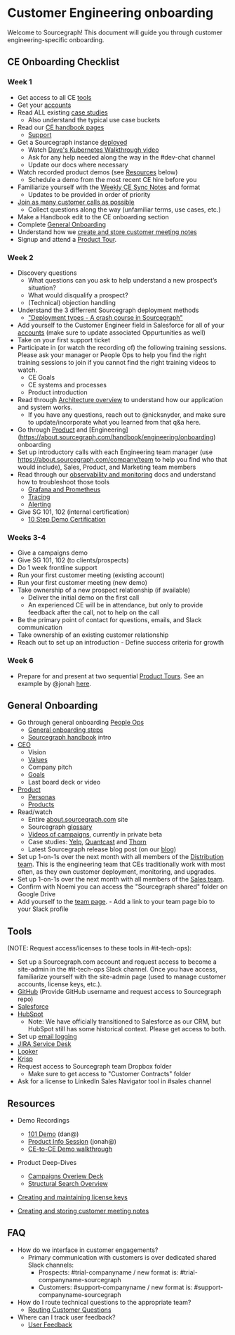 # Customer Engineering onboarding

Welcome to Sourcegraph! This document will guide you through customer engineering-specific onboarding.
  
## CE Onboarding Checklist

### Week 1
  - Get access to all CE [tools](https://about.sourcegraph.com/handbook/ce/onboarding#tools)
  - Get your [accounts](https://docs.google.com/spreadsheets/d/1EbAlUlMoZU-M2haRj0DoW3E7h7KG2D0vwLX3PlwL-h0/edit#gid=154354692)
  - Read ALL existing [case studies](https://about.sourcegraph.com/case-studies)
    - Also understand the typical use case buckets
  - Read our [CE handbook pages](index.md)
    - [Support](support.md)
  - Get a Sourcegraph instance [deployed](https://docs.sourcegraph.com/admin/install)
    - Watch [Dave's Kubernetes Walkthrough video](https://drive.google.com/drive/folders/1Mqlndi3anVp9Eq8tYgVoyjodyoxsfik2?usp=sharing)
    - Ask for any help needed along the way in the #dev-chat channel
    - Update our docs where necessary
  - Watch recorded product demos (see [Resources](https://about.sourcegraph.com/handbook/ce/onboarding#resources) below)
    - Schedule a demo from the most recent CE hire before you 
  - Familiarize yourself with the [Weekly CE Sync Notes](https://docs.google.com/document/d/1c40u7Bh2vPIAHcz8qS_qLOt310MfjrGeHN5-W45nh4U/edit) and format 
    - Updates to be provided in order of priority 
  - [Join as many customer calls as possible](../sales/onboarding/joining_customer_calls.md)
    - Collect questions along the way (unfamiliar terms, use cases, etc.)
  - Make a Handbook edit to the CE onboarding section
  - Complete [General Onboarding](https://about.sourcegraph.com/handbook/ce/onboarding#general-onboarding-during-weeks-1-and-2) 
  - Understand how we [create and store customer meeting notes](../ce/customer-notes.md)
  - Signup and attend a [Product Tour](https://info.sourcegraph.com/product-tour).

### Week 2
  - Discovery questions 
    - What questions can you ask to help understand a new prospect’s situation?
    - What would disqualify a prospect?
    - (Technical) objection handling
  - Understand the 3 differrent Sourcegraph deployment methods
    - ["Deployment types - A crash course in Sourcegraph"](https://docs.google.com/presentation/d/1u4mbXjubQqV-6WFbuS7Q1b_X6BVh-_GWzzFQMcrAzLw/edit#slide=id.p)
  - Add yourself to the Customer Engineer field in Salesforce for all of your [accounts](https://docs.google.com/spreadsheets/d/1EbAlUlMoZU-M2haRj0DoW3E7h7KG2D0vwLX3PlwL-h0/edit#gid=154354692) (make sure to update associated Oppurtunities as well)
  - Take on your first support ticket
  - Participate in (or watch the recording of) the following training sessions. Please ask your manager or People Ops to help you find the right training sessions     to join if you cannot find the right training videos to watch.
    - CE Goals
    - CE systems and processes 
    - Product introduction 
  - Read through [Architecture overview](https://docs.sourcegraph.com/dev/background-information/architecture) to understand how our application and system         works.    
     - If you have any questions, reach out to @nicksnyder, and make sure to update/incorporate what you learned from that q&a here. 
  - Go through [Product](https://about.sourcegraph.com/handbook/product/onboarding) and [Engineering]    (https://about.sourcegraph.com/handbook/engineering/onboarding) onboarding
  - Set up introductory calls with each Engineering team manager (use https://about.sourcegraph.com/company/team to help you find who that would include), Sales,       Product, and Marketing team members
  - Read through our [observability and monitoring](https://docs.sourcegraph.com/admin/observability) docs and understand how to troubleshoot those tools 
    - [Grafana and Prometheus](https://docs.sourcegraph.com/admin/observability/metrics)
    - [Tracing](https://docs.sourcegraph.com/admin/observability/tracing)
    - [Alerting](https://docs.sourcegraph.com/admin/observability/alerting)
  - Give SG 101, 102 (internal certification)
    - [10 Step Demo Certification](https://docs.google.com/document/d/1P6nzAGfpTNysIi2FIcFY7mHX__q0qZ8955NDnWylF4I/edit?usp=sharing) 

### Weeks 3-4
  - Give a campaigns demo
  - Give SG 101, 102 (to clients/prospects)
  - Do 1 week frontline support
  - Run your first customer meeting (existing account)
  - Run your first customer meeting (new demo)
  - Take ownership of a new prospect relationship (if available)
    - Deliver the initial demo on the first call
    - An experienced CE will be in attendance, but only to provide feedback after the call, not to help on the call
  - Be the primary point of contact for questions, emails, and Slack communication
  - Take ownership of an existing customer relationship
   - Reach out to set up an introduction
    - Define success criteria for growth

### Week 6
  - Prepare for and present at two sequential [Product Tours](https://info.sourcegraph.com/product-tour).  See an example by @jonah [here](https://www.youtube.com/watch?v=iTBTri_q5MA&feature=youtu.be).

## General Onboarding
- Go through general onboarding [People Ops](../people-ops/index.md)
  - [General onboarding steps](../people-ops/onboarding/index.md#general-onboarding-checklist)
  - [Sourcegraph handbook](../index.md) intro
- [CEO](../ceo/index.md)
  - Vision
  - [Values](../../company/values.md)
  - Company pitch
  - [Goals](../../company/goals/index.md)
  - Last board deck or video
- [Product](../product/index.md)
  - [Personas](../marketing/personas.md)
  - [Products](https://about.sourcegraph.com/product)
- Read/watch
  - Entire [about.sourcegraph.com](https://about.sourcegraph.com) site
  - Sourcegraph [glossary](https://sourcegraph.com/github.com/sourcegraph/sourcegraph/-/blob/enterprise/docs/glossary.md)
  - [Videos of campaigns](https://about.sourcegraph.com/product/code-change-management), currently in private beta
  - Case studies: [Yelp](https://engineeringblog.yelp.com/2019/11/winning-the-hackathon-with-sourcegraph.html), [Quantcast](https://about.sourcegraph.com/case-studies/quantcast/) and [Thorn](https://about.sourcegraph.com/case-studies/we-are-thorn/)
  - Latest Sourcegraph release blog post (on our [blog](https://about.sourcegraph.com/blog))
- Set up 1-on-1s over the next month with all members of the [Distribution team](../engineering/distribution/index.md). This is the engineering team that CEs traditionally work with most often, as they own customer deployment, monitoring, and upgrades.
- Set up 1-on-1s over the next month with all members of the [Sales team](../sales/index.md).
- Confirm with Noemi you can access the "Sourcegraph shared" folder on Google Drive
- Add yourself to the [team page](https://about.sourcegraph.com/company/team). - Add a link to your team page bio to your Slack profile
  
## Tools
(NOTE: Request access/licenses to these tools in #it-tech-ops):

- Set up a Sourcegraph.com account and request access to become a site-admin in the #it-tech-ops Slack channel. Once you have access, familiarize yourself with       the site-admin page (used to manage customer accounts, license keys, etc.).
- [GitHub](https://github.com/) (Provide GitHub username and request access to Sourcegraph repo) 
- [Salesforce](https://sourcegraph2020.my.salesforce.com/?ec=302&startURL=%2Fvisualforce%2Fsession%3Furl%3Dhttps%253A%252F%252Fsourcegraph2020.lightning.force.com%252Flightning%252Fpage%252Fhome)
- [HubSpot](https://app.hubspot.com/contacts/2762526/deals/board/view/all/)
  - Note: We have officially transitioned to Salesforce as our CRM, but HubSpot still has some historical context. Please get access to both.
- Set up [email logging](https://about.sourcegraph.com/handbook/sales/records)
- [JIRA Service Desk](https://sourcegraph.atlassian.net/jira/servicedesk/projects/SG/queues/custom/1)
- [Looker](https://sourcegraph.looker.com/dashboards/94?Unique%20Server%20ID=&Site%20ID=&filter_config=%7B%22Unique%20Server%20ID%22:%5B%7B%22type%22:%22%3D%22,%22values%22:%5B%7B%22constant%22:%22%22%7D,%7B%7D%5D,%22id%22:2%7D%5D,%22Site%20ID%22:%5B%7B%22type%22:%22%3D%22,%22values%22:%5B%7B%22constant%22:%22%22%7D,%7B%7D%5D,%22id%22:3%7D%5D%7D)
- [Krisp](https://krisp.ai/)
- Request access to Sourcegraph team Dropbox folder 
  - Make sure to get access to "Customer Contracts" folder
- Ask for a license to LinkedIn Sales Navigator tool in #sales channel

## Resources
- Demo Recordings
  - [101 Demo](https://drive.google.com/file/d/1VUZ0rnZQpNgjtGDI0tMC-h-OtL0Czz8H/view?usp=sharing) (dan@)
  - [Product Info Session](https://youtu.be/iTBTri_q5MA) (jonah@)
  - [CE-to-CE Demo walkthrough](https://drive.google.com/drive/folders/1CN_9QLCPxG8-MB06zMgsvT-RjYRnEWYZ?usp=sharing) 
  
- Product Deep-Dives  
  - [Campaigns Overiew Deck](https://docs.google.com/presentation/d/1CN3KQf1Hfdb4RO6FgBgKuiHK4ERcOAHPgVnOcBu-MPU/edit#slide=id.g7d2aea8729_0_0)
  - [Structural Search Overview](https://zoom.us/rec/share/CJtwQ7uEp3v1pvPqdUD7GDuaYm_2g6w3zSP7GNA3aGQHZDjQ72awYXvHEnwsoio6.Bt-0DuuAZjs7UXMc?startTime=1606237440000)
  
- [Creating and maintaining license keys](https://about.sourcegraph.com/handbook/ce/license_keys)

- [Creating and storing customer meeting notes](../ce/customer-notes.md) 
 
  
## FAQ

- How do we interface in customer engagements?
  - Primary communication with customers is over dedicated shared Slack channels:
    - Prospects: #trial-companyname / new format is: #trial-companyname-sourcegraph
    - Customers: #support-companyname / new format is: #support-companyname-sourcegraph
- How do I route technical questions to the appropriate team?
  - [Routing Customer Questions](https://about.sourcegraph.com/handbook/ce/routing_questions)
- Where can I track user feedback?
  - [User Feedback](https://about.sourcegraph.com/handbook/product/user_feedback)
